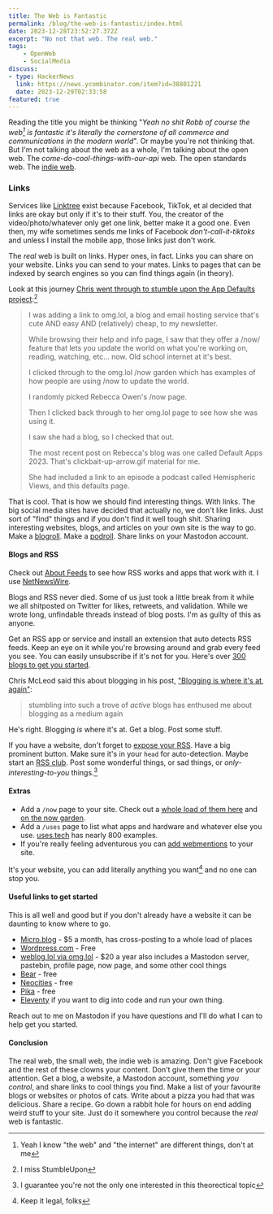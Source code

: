 ```yaml
---
title: The Web is Fantastic
permalink: /blog/the-web-is-fantastic/index.html
date: 2023-12-28T23:52:27.372Z
excerpt: "No not that web. The real web."
tags:
    - OpenWeb
    - SocialMedia
discuss:
- type: HackerNews
  link: https://news.ycombinator.com/item?id=38801221
  date: 2023-12-29T02:33:58
featured: true
---
```


Reading the title you might be thinking "_Yeah no shit Robb of course the web[^1] is fantastic it's literally the cornerstone of all commerce and communications in the modern world_". Or maybe you're not thinking that. But I'm not talking about the web as a whole, I'm talking about the open web. The _come-do-cool-things-with-our-api_ web. The open standards web. The [indie web](https://indieweb.org/).

### Links

Services like [Linktree](https://linktr.ee/) exist because Facebook, TikTok, et al decided that links are okay but only if it's to their stuff. You, the creator of the video/photo/whatever only get one link, better make it a good one. Even then, my wife sometimes sends me links of Facebook _don't-call-it-tiktoks_ and unless I install the mobile app, those links just don't work.

The _real_ web is built on links. Hyper ones, in fact. Links you can share on your website. Links you can send to your mates. Links to pages that can be indexed by search engines so you can find things again (in theory). 

Look at this journey [Chris went through to stumble upon the App Defaults project](https://chrisenns.com/2023/11/app-defaults/):[^2]

> I was adding a link to omg.lol, a blog and email hosting service that's cute AND easy AND (relatively) cheap, to my newsletter.
> 
> While browsing their help and info page, I saw that they offer a /now/ feature that lets you update the world on what you're working on, reading, watching, etc... now. Old school internet at it's best.
> 
> I clicked through to the omg.lol /now garden which has examples of how people are using /now to update the world.
> 
> I randomly picked Rebecca Owen's /now page.
> 
> Then I clicked back through to her omg.lol page to see how she was using it.
> 
> I saw she had a blog, so I checked that out.
> 
> The most recent post on Rebecca's blog was one called Default Apps 2023. That's clickbait-up-arrow.gif material for me.
> 
> She had included a link to an episode a podcast called Hemispheric Views, and this defaults page.

That is cool. That is how we should find interesting things. With links. The big social media sites have decided that actually no, we don't like links. Just sort of "find" things and if you don't find it well tough shit. Sharing interesting websites, blogs, and articles on your own site is the way to go. Make a [blogroll](https://blogroll.org). Make a [podroll](/podcasts/roll/). Share links on your Mastodon account. 
#### Blogs and RSS

Check out [About Feeds](https://aboutfeeds.com/) to see how RSS works and apps that work with it. I use [NetNewsWire](https://netnewswire.com/).

Blogs and RSS never died. Some of us just took a little break from it while we all shitposted on Twitter for likes, retweets, and validation. While we wrote long, unfindable threads instead of blog posts. I'm as guilty of this as anyone.

Get an RSS app or service and install an extension that auto detects RSS feeds. Keep an eye on it while you're browsing around and grab every feed you see. You can easily unsubscribe if it's not for you. Here's over [300 blogs to get you started](https://defaults.rknight.me).

Chris McLeod said this about blogging in his post, ["Blogging is where it's at, again"](https://chrismcleod.dev/blog/blogging-is-where-its-at-again/):

> stumbling into such a trove of _active_ blogs has enthused me about blogging as a medium again

He's right. Blogging _is_ where it's at. Get a blog. Post some stuff.

If you have a website, don't forget to [expose your RSS](https://rknight.me/please-expose-your-rss/). Have a big prominent button. Make sure it's in your `head` for auto-detection. Maybe start an [RSS club](https://daverupert.com/rss-club/). Post some wonderful things, or sad things, or _only-interesting-to-you_ things.[^3]

#### Extras

- Add a `/now` page to your site. Check out a [whole load of them here](https://nownownow.com/) and [on the now garden](https://now.garden/).
- Add a `/uses` page to list what apps and hardware and whatever else you use. [uses.tech](https://uses.tech/) has nearly 800 examples.
- If you're really feeling adventurous you can [add webmentions](https://rknight.me/adding-webmentions-to-your-site/) to your site.

It's your website, you can add literally anything you want[^4] and no one can stop you.

#### Useful links to get started

This is all well and good but if you don't already have a website it can be daunting to know where to go.

- [Micro.blog](https://micro.blog/) - $5 a month, has cross-posting to a whole load of places
- [Wordpress.com](https://wordpress.com) - Free
- [weblog.lol via omg.lol](https://home.omg.lol/referred-by/robb) - $20 a year also includes a Mastodon server, pastebin, profile page, now page, and some other cool things
- [Bear](https://bearblog.dev/) - free
- [Neocities](https://neocities.org/) - free
- [Pika](https://pika.page) - free
- [Eleventy](https://www.11ty.dev) if you want to dig into code and run your own thing.

Reach out to me on Mastodon if you have questions and I'll do what I can to help get you started.

#### Conclusion

The real web, the small web, the indie web is amazing. Don't give Facebook and the rest of these clowns your content. Don't give them the time or your attention. Get a blog, a website, a Mastodon account, something _you control_, and share links to cool things you find. Make a list of your favourite blogs or websites or photos of cats. Write about a pizza you had that was delicious. Share a recipe. Go down a rabbit hole for hours on end adding weird stuff to your site. Just do it somewhere you control because the _real_ web is fantastic.

[^1]: Yeah I know "the web" and "the internet" are different things, don't at me
[^2]: I miss StumbleUpon
[^3]: I guarantee you're not the only one interested in this theorectical topic
[^4]: Keep it legal, folks